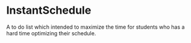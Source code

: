 # InstantSchedule
A to do list which intended to maximize the time for students who has a hard time optimizing their schedule.
